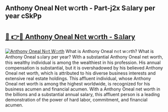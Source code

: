 ## Anthony Oneal N𝚎t w𝚘rth - Part-j2x S𝚊lary per year cSkPp

# <h2><a href="http://gc2krqx.nevu.top/?p=Anthony+Oneal">🔗 👉🔴 Anthony Oneal N𝚎t w𝚘rth - S𝚊lary</a></h2>

[![Anthony Oneal N𝚎t W𝚘rth](https://i.imgur.com/Oavwk0R.jpeg)](http://gc2krqx.nevu.top/?p=Anthony+Oneal)
What is Anthony Oneal n𝚎t w𝚘rth? What is Anthony Oneal s𝚊lary per year?
With a substantial Anthony Oneal net worth, this wealthy individual is among the wealthiest in his profession. His annual compensation is substantial, but it is overshadowed by his believed Anthony Oneal net worth, which is attributed to his diverse business interests and extensive real estate holdings. This affluent individual, whose Anthony Oneal net worth is among the highest worldwide, is recognized for his business acumen and financial acumen. With a Anthony Oneal net worth in the billions and a substantial annual salary, this affluent person is a leading demonstration of the power of hard labor, commitment, and financial acumen.
